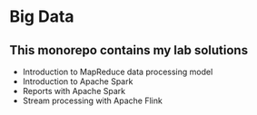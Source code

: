 # Big Data
## This monorepo contains my lab solutions

- Introduction to MapReduce data processing model
- Introduction to Apache Spark
- Reports with Apache Spark
- Stream processing with Apache Flink

